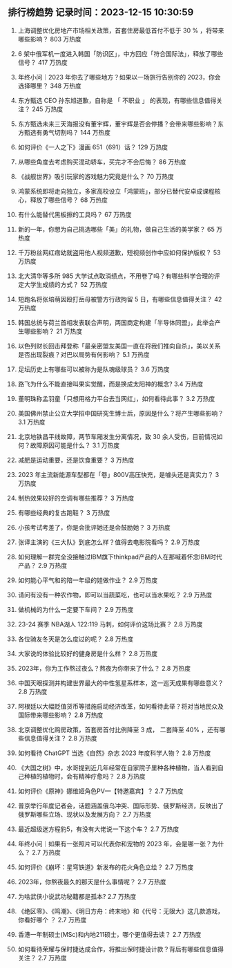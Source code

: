 
## 排行榜趋势 记录时间：2023-12-15 10:30:59
  
  1. 上海调整优化房地产市场相关政策，首套住房最低首付不低于 30 % ，将带来哪些影响？ 803 万热度
    
  2. 6 架中俄军机一度进入韩国「防识区」，中方回应「符合国际法」，释放了哪些信号？ 417 万热度
    
  3. 年终小问｜2023 年你去了哪些地方？如果以一场旅行告别你的 2023，你会选择哪里？ 348 万热度
    
  4. 东方甄选  CEO  孙东旭道歉，自称是 「 不职业 」 的表现，有哪些信息值得关注？ 245 万热度
    
  5. 东方甄选未来三天海报没有董宇辉，董宇辉是否会停播？会带来哪些影响？东方甄选有勇气切割吗？ 144 万热度
    
  6. 如何评价《一人之下》漫画 651（691）话？ 129 万热度
    
  7. 从哪些角度去考虑购买混动轿车，买完才不会后悔？ 86 万热度
    
  8. 《战舰世界》吸引玩家的游戏魅力究竟是什么？ 70 万热度
    
  9. 鸿蒙系统即将走向独立，多家高校设立「鸿蒙班」，部分已替代安卓成课程核心，释放了哪些信号？ 68 万热度
    
  10. 有什么能替代黑板擦的工具吗？ 67 万热度
    
  11. 新的一年，你想为自己挑选哪些「美」的礼物，做自己生活的美学家？ 65 万热度
    
  12. 千万粉丝网红痞幼就盗用他人视频道歉，短视频创作中应如何保护版权？ 53 万热度
    
  13. 北大清华等多所 985 大学试点取消绩点，不用卷了吗？有哪些科学合理的评定大学生成绩的方式？ 52 万热度
    
  14. 短跑名将张培萌因殴打岳母被警方行政拘留 5 日，有哪些信息值得关注？ 42 万热度
    
  15. 韩国总统与荷兰首相发表联合声明，两国商定构建「半导体同盟」，此举会产生哪些影响？ 21 万热度
    
  16. 以色列财长回击拜登称「最亲密盟友美国一直在将我们推向自杀」，美以关系是否出现裂痕？对巴以局势有何影响？ 5.1 万热度
    
  17. 足坛历史上有哪些可以被称为是队魂级球员？ 3.6 万热度
    
  18. 路飞为什么不能直接叫果实觉醒，而是换成太阳神的概念? 3.4 万热度
    
  19. 董明珠称孟羽童「只想用格力平台去当网红」，如何看待此事？ 3.2 万热度
    
  20. 美国佛州禁止公立大学招中国研究生博士后，原因是什么？将产生哪些影响？ 3.1 万热度
    
  21. 北京地铁昌平线故障，两节车厢发生分离情况，致 30 余人受伤，目前情况如何？故障原因可能是什么？ 3.1 万热度
    
  22. 减肥是运动重要，还是饮食重要？ 3 万热度
    
  23. 2023 年主流新能源车型都在「卷」800V高压快充，是噱头还是真实力？ 3 万热度
    
  24. 制热效果较好的空调有哪些推荐？ 3 万热度
    
  25. 有哪些经典的复古跑鞋？ 3 万热度
    
  26. 小孩考试考差了，你是会批评她还是会鼓励她？ 3 万热度
    
  27. 张译主演的《三大队》到底怎么样？值得去电影院看吗？ 2.9 万热度
    
  28. 如何理解一群完全没接触过IBM旗下thinkpad产品的人在那喊着怀念IBM时代产品？ 2.9 万热度
    
  29. 如何能心平气和的陪一年级的娃做作业？ 2.9 万热度
    
  30. 请问有没有一种农作物，即可以当蔬菜吃，也可以当水果吃？ 2.9 万热度
    
  31. 做机械的为什么一定要下车间？ 2.9 万热度
    
  32. 23-24 赛季 NBA湖人 122:119 马刺，如何评价这场比赛？ 2.8 万热度
    
  33. 各位骑友冬天是怎么度过的呢？ 2.8 万热度
    
  34. 大家说的体验比较好的健身房是什么样？ 2.8 万热度
    
  35. 2023年，你为工作熬过夜么？熬夜为你带来了什么？ 2.8 万热度
    
  36. 中国天眼探测并构建世界最大的中性氢星系样本，这一巡天成果有哪些意义？ 2.8 万热度
    
  37. 阿根廷以大幅贬值货币等措施启动经济改革，如何看待此举？将对当地民众及国际带来哪些影响？ 2.8 万热度
    
  38. 北京调整优化购房政策，首套房首付比例降至 3 成， 二套降至 40% ，还有哪些信息值得关注？ 2.8 万热度
    
  39. 如何看待 ChatGPT 当选《自然》杂志 2023 年度科学人物？ 2.8 万热度
    
  40. 《大国之树》中，水哥提到近几年经常在自家院子里种各种植物，当人看到自己种植的植物时，会有精神疗愈吗？ 2.8 万热度
    
  41. 如何评价《原神》娜维娅角色PV—【特邀嘉宾】？ 2.7 万热度
    
  42. 普京举行年度记者会，话题涵盖俄乌冲突、国际形势、俄罗斯经济，反映出了俄罗斯哪些立场、现状以及发展方向？ 2.7 万热度
    
  43. 最近超级迷方程豹5，有没有大佬说一下这个车？ 2.7 万热度
    
  44. 年终小问｜如果有一张照片可以代表你和宠物的 2023 年，会是哪一张？为什么？ 2.7 万热度
    
  45. 如何评价《崩坏：星穹铁道》新发布的花火角色立绘？ 2.7 万热度
    
  46. 2023年，你熬夜最久的那天是什么事情呢？ 2.7 万热度
    
  47. 为啥武侠小说武功秘籍都是孤本? 2.7 万热度
    
  48. 《绝区零》、《鸣潮》、《明日方舟：终末地》和《代号：无限大》这几款游戏，你看好哪个 ？ 2.7 万热度
    
  49. 香港一年制硕士(MSc)和内地211硕士，哪个更值得去读？ 2.7 万热度
    
  50. 如何看待荣耀与保时捷达成合作，将推出保时捷设计款？背后有哪些信息值得关注？ 2.7 万热度
    